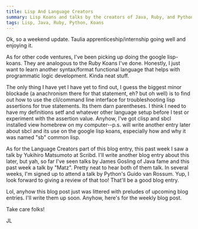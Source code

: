 ```yaml
---
title: Lisp And Language Creators
summary: Lisp Koans and talks by the creators of Java, Ruby, and Python
tags: Lisp, Java, Ruby, Python, Koans
---
```


Ok, so a weekend update. Taulia apprenticeship/internship going well and enjoying it.

As for other code ventures, I've been picking up doing the google lisp-koans.  They are analogous to the Ruby Koans I've done.  Honestly, I just want to learn another syntax/format functional language that helps with programmatic logic development. Kinda neat stuff.  

The only thing I have yet I have yet to find out, I guess the biggest minor blockade (a anachronism there for that statement, eh? but oh well) is to find out how to use the cli/command line interface for troubleshooting lisp assertions for true statements. Its them darn parentheses.  I think I need to have my definitions setf and whatever other language setup before I test or experiment with the assertion value.  Anyhow, I've got clisp and sbcl installed view homebrew on my computer--p.s. will write another entry later about sbcl and its use on the google lisp koans, especially how and why it was named "sb" common lisp.

As for the Language Creators part of this blog entry, this past week I saw a talk by Yukihiro Matsumoto at Scribd.  I'll write another blog entry about this later, but yah, so far I've seen talks by James Gosling of Java fame and this past week a talk by "Matz".  Pretty neat to hear both of them talk.  In several weeks, I'm signed up to attend a talk by Python's Guido van Rossum. Yup, I look forward to giving a review of that too!  That'll be a good blog entry.

Lol, anyhow this blog post just was littered with preludes of upcoming blog entries. I'll write them up soon. Anyhow, here's for the weekly blog post. 

Take care folks!


JL 
